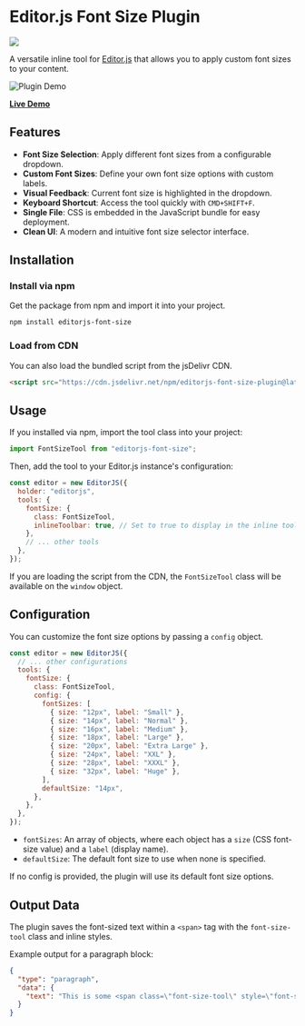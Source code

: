 # Editor.js Font Size Plugin

[![](https://data.jsdelivr.com/v1/package/npm/editorjs-font-size/badge)](https://www.jsdelivr.com/package/npm/editorjs-font-size)

A versatile inline tool for [Editor.js](https://editorjs.io/) that allows you to apply custom font sizes to your content.

![Plugin Demo](https://shottr-uploads.s3.amazonaws.com/548/FQPy-SCR-20250716-nns.png?X-Amz-Content-Sha256=UNSIGNED-PAYLOAD&X-Amz-Algorithm=AWS4-HMAC-SHA256&X-Amz-Credential=AKIASHY5OHU5UIVLCXXR%2F20250716%2Fus-east-1%2Fs3%2Faws4_request&X-Amz-Date=20250716T111908Z&X-Amz-SignedHeaders=host&X-Amz-Expires=600&X-Amz-Signature=8c8af772ccd9251f19f114bc2a2e0e9557c2fb26895dfc5c9eeca9a719bc9b4f)

**[Live Demo](https://faqahat.github.io/editorjs-font-size/)**

## Features

- **Font Size Selection**: Apply different font sizes from a configurable dropdown.
- **Custom Font Sizes**: Define your own font size options with custom labels.
- **Visual Feedback**: Current font size is highlighted in the dropdown.
- **Keyboard Shortcut**: Access the tool quickly with `CMD+SHIFT+F`.
- **Single File**: CSS is embedded in the JavaScript bundle for easy deployment.
- **Clean UI**: A modern and intuitive font size selector interface.

## Installation

### Install via npm

Get the package from npm and import it into your project.

```bash
npm install editorjs-font-size
```

### Load from CDN

You can also load the bundled script from the jsDelivr CDN.

```html
<script src="https://cdn.jsdelivr.net/npm/editorjs-font-size-plugin@latest/dist/bundle.js"></script>
```

## Usage

If you installed via npm, import the tool class into your project:

```javascript
import FontSizeTool from "editorjs-font-size";
```

Then, add the tool to your Editor.js instance's configuration:

```javascript
const editor = new EditorJS({
  holder: "editorjs",
  tools: {
    fontSize: {
      class: FontSizeTool,
      inlineToolbar: true, // Set to true to display in the inline toolbar
    },
    // ... other tools
  },
});
```

If you are loading the script from the CDN, the `FontSizeTool` class will be available on the `window` object.

## Configuration

You can customize the font size options by passing a `config` object.

```javascript
const editor = new EditorJS({
  // ... other configurations
  tools: {
    fontSize: {
      class: FontSizeTool,
      config: {
        fontSizes: [
          { size: "12px", label: "Small" },
          { size: "14px", label: "Normal" },
          { size: "16px", label: "Medium" },
          { size: "18px", label: "Large" },
          { size: "20px", label: "Extra Large" },
          { size: "24px", label: "XXL" },
          { size: "28px", label: "XXXL" },
          { size: "32px", label: "Huge" },
        ],
        defaultSize: "14px",
      },
    },
  },
});
```

- `fontSizes`: An array of objects, where each object has a `size` (CSS font-size value) and a `label` (display name).
- `defaultSize`: The default font size to use when none is specified.

If no config is provided, the plugin will use its default font size options.

## Output Data

The plugin saves the font-sized text within a `<span>` tag with the `font-size-tool` class and inline styles.

Example output for a paragraph block:

```json
{
  "type": "paragraph",
  "data": {
    "text": "This is some <span class=\"font-size-tool\" style=\"font-size: 18px;\">large text</span> with normal text."
  }
}
```
